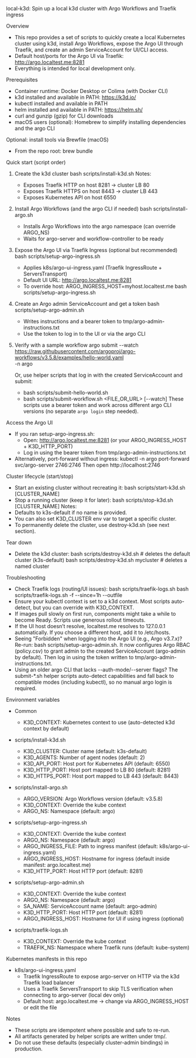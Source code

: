 local-k3d: Spin up a local k3d cluster with Argo Workflows and Traefik ingress

Overview
- This repo provides a set of scripts to quickly create a local Kubernetes cluster using k3d, install Argo Workflows, expose the Argo UI through Traefik, and create an admin ServiceAccount for UI/CLI access.
- Default host/ports for the Argo UI via Traefik: http://argo.localtest.me:8281
- Everything is intended for local development only.

Prerequisites
- Container runtime: Docker Desktop or Colima (with Docker CLI)
- k3d installed and available in PATH: https://k3d.io/
- kubectl installed and available in PATH
- helm installed and available in PATH: https://helm.sh/
- curl and gunzip (gzip) for CLI downloads
- macOS users (optional): Homebrew to simplify installing dependencies and the argo CLI

Optional: install tools via Brewfile (macOS)
- From the repo root: brew bundle

Quick start (script order)
1) Create the k3d cluster
   bash scripts/install-k3d.sh
   Notes:
   - Exposes Traefik HTTP on host 8281 -> cluster LB 80
   - Exposes Traefik HTTPS on host 8443 -> cluster LB 443
   - Exposes Kubernetes API on host 6550

2) Install Argo Workflows (and the argo CLI if needed)
   bash scripts/install-argo.sh
   - Installs Argo Workflows into the argo namespace (can override ARGO_NS)
   - Waits for argo-server and workflow-controller to be ready

3) Expose the Argo UI via Traefik Ingress (optional but recommended)
   bash scripts/setup-argo-ingress.sh
   - Applies k8s/argo-ui-ingress.yaml (Traefik IngressRoute + ServersTransport)
   - Default UI URL: http://argo.localtest.me:8281
   - To override host: ARGO_INGRESS_HOST=myhost.localtest.me bash scripts/setup-argo-ingress.sh

4) Create an Argo admin ServiceAccount and get a token
   bash scripts/setup-argo-admin.sh
   - Writes instructions and a bearer token to tmp/argo-admin-instructions.txt
   - Use the token to log in to the UI or via the argo CLI

5) Verify with a sample workflow
   argo submit --watch \
     https://raw.githubusercontent.com/argoproj/argo-workflows/v3.5.8/examples/hello-world.yaml \
     -n argo

   Or, use helper scripts that log in with the created ServiceAccount and submit:
   - bash scripts/submit-hello-world.sh
   - bash scripts/submit-workflow.sh <FILE_OR_URL> [--watch]
   These scripts use a bearer token and work across different argo CLI versions (no separate `argo login` step needed).

Access the Argo UI
- If you ran setup-argo-ingress.sh:
  - Open: http://argo.localtest.me:8281 (or your ARGO_INGRESS_HOST + K3D_HTTP_PORT)
  - Log in using the bearer token from tmp/argo-admin-instructions.txt
- Alternatively, port-forward without ingress:
  kubectl -n argo port-forward svc/argo-server 2746:2746
  Then open http://localhost:2746

Cluster lifecycle (start/stop)
- Start an existing cluster without recreating it:
  bash scripts/start-k3d.sh [CLUSTER_NAME]
- Stop a running cluster (keep it for later):
  bash scripts/stop-k3d.sh [CLUSTER_NAME]
Notes:
- Defaults to k3s-default if no name is provided.
- You can also set K3D_CLUSTER env var to target a specific cluster.
- To permanently delete the cluster, use destroy-k3d.sh (see next section).

Tear down
- Delete the k3d cluster:
  bash scripts/destroy-k3d.sh            # deletes the default cluster (k3s-default)
  bash scripts/destroy-k3d.sh mycluster  # deletes a named cluster

Troubleshooting
- Check Traefik logs (routing/UI issues):
  bash scripts/traefik-logs.sh
  bash scripts/traefik-logs.sh -f --since=1h --outfile
- Ensure your kubectl context is set to a k3d context. Most scripts auto-detect, but you can override with K3D_CONTEXT.
- If images pull slowly on first run, components might take a while to become Ready. Scripts use generous rollout timeouts.
- If the UI host doesn’t resolve, localtest.me resolves to 127.0.0.1 automatically. If you choose a different host, add it to /etc/hosts.
- Seeing "Forbidden" when logging into the Argo UI (e.g., Argo v3.7.x)? Re-run: bash scripts/setup-argo-admin.sh. It now configures Argo RBAC (policy.csv) to grant admin to the created ServiceAccount (argo-admin by default). Then log in using the token written to tmp/argo-admin-instructions.txt.
- Using an older argo CLI that lacks --auth-mode/--server flags? The submit-*.sh helper scripts auto-detect capabilities and fall back to compatible modes (including kubectl), so no manual argo login is required.

Environment variables
- Common
  - K3D_CONTEXT: Kubernetes context to use (auto-detected k3d context by default)

- scripts/install-k3d.sh
  - K3D_CLUSTER: Cluster name (default: k3s-default)
  - K3D_AGENTS: Number of agent nodes (default: 2)
  - K3D_API_PORT: Host port for Kubernetes API (default: 6550)
  - K3D_HTTP_PORT: Host port mapped to LB 80 (default: 8281)
  - K3D_HTTPS_PORT: Host port mapped to LB 443 (default: 8443)

- scripts/install-argo.sh
  - ARGO_VERSION: Argo Workflows version (default: v3.5.8)
  - K3D_CONTEXT: Override the kube context
  - ARGO_NS: Namespace (default: argo)

- scripts/setup-argo-ingress.sh
  - K3D_CONTEXT: Override the kube context
  - ARGO_NS: Namespace (default: argo)
  - ARGO_INGRESS_FILE: Path to ingress manifest (default: k8s/argo-ui-ingress.yaml)
  - ARGO_INGRESS_HOST: Hostname for ingress (default inside manifest: argo.localtest.me)
  - K3D_HTTP_PORT: Host HTTP port (default: 8281)

- scripts/setup-argo-admin.sh
  - K3D_CONTEXT: Override the kube context
  - ARGO_NS: Namespace (default: argo)
  - SA_NAME: ServiceAccount name (default: argo-admin)
  - K3D_HTTP_PORT: Host HTTP port (default: 8281)
  - ARGO_INGRESS_HOST: Hostname for UI if using ingress (optional)

- scripts/traefik-logs.sh
  - K3D_CONTEXT: Override the kube context
  - TRAEFIK_NS: Namespace where Traefik runs (default: kube-system)

Kubernetes manifests in this repo
- k8s/argo-ui-ingress.yaml
  - Traefik IngressRoute to expose argo-server on HTTP via the k3d Traefik load balancer
  - Uses a Traefik ServersTransport to skip TLS verification when connecting to argo-server (local dev only)
  - Default host: argo.localtest.me → change via ARGO_INGRESS_HOST or edit the file

Notes
- These scripts are idempotent where possible and safe to re-run.
- All artifacts generated by helper scripts are written under tmp/.
- Do not use these defaults (especially cluster-admin bindings) in production.

